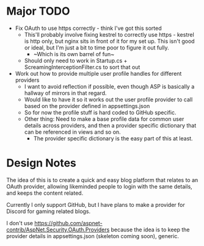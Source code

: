 ﻿# Major TODO
* Fix OAuth to use https correctly - think I've got this sorted
	* This'll probably involve fixing kestrel to correctly use https - kestrel is http only, but nginx sits in front of it for my set up. This isn't good or ideal, but I'm just a bit to time poor to figure it out fully.
		* ~Which is its own barrel of fun~
	* Should only need to work in Startup.cs + ScreamingInterceptionFilter.cs to sort that out
* Work out how to provide multiple user profile handles for different providers
	* I want to avoid reflection if possible, even though ASP is basically a hallway of mirrors in that regard.
	* Would like to have it so it works out the user profile provider to call based on the provider defined in appsettings.json
	* So for now the profile stuff is hard coded to GitHub specific.
	* Other thing: Need to make a base profile data for common user details across providers, and then a provider specific dictionary that can be referenced in views and so on.
		* The provider specific dictionary is the easy part of this at least.
# Design Notes
The idea of this is to create a quick and easy blog platform that relates to an OAuth provider, allowing likeminded people to login with the same details, and keeps the content related.

Currently I only support GitHub, but I have plans to make a provider for Discord for gaming related blogs.

I don't use https://github.com/aspnet-contrib/AspNet.Security.OAuth.Providers because the idea is to keep the provider details in appsettings.json (skeleton coming soon), generic.